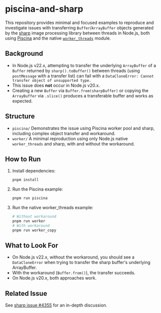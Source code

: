 # piscina-and-sharp

This repository provides minimal and focused examples to reproduce and investigate issues with transferring `Buffer`/`ArrayBuffer` objects generated by the [sharp](https://github.com/lovell/sharp) image processing library between threads in Node.js, both using [Piscina](https://github.com/piscinajs/piscina) and the native [`worker_threads`](https://nodejs.org/api/worker_threads.html) module.

## Background

- In Node.js v22.x, attempting to transfer the underlying `ArrayBuffer` of a `Buffer` returned by `sharp().toBuffer()` between threads (using `postMessage` with a transfer list) can fail with a `DataCloneError: Cannot transfer object of unsupported type.`
- This issue does **not** occur in Node.js v20.x.
- Creating a new `Buffer` via `Buffer.from(sharpBuffer)` or copying the `ArrayBuffer` via `.slice()` produces a transferable buffer and works as expected.

## Structure

- `piscina/`
  Demonstrates the issue using Piscina worker pool and sharp, including complex object transfer and workaround.
- `worker/`
  A minimal reproduction using only Node.js native `worker_threads` and sharp, with and without the workaround.

## How to Run

1. Install dependencies:
    ```bash
    pnpm install
    ```
2. Run the Piscina example:
    ```bash
    pnpm run piscina
    ```
3. Run the native worker_threads example:
    ```bash
    # Without workaround
    pnpm run worker
    # With workaround
    pnpm run worker_copy
    ```

## What to Look For

- On Node.js v22.x, without the workaround, you should see a `DataCloneError` when trying to transfer the sharp buffer's underlying ArrayBuffer.
- With the workaround (`Buffer.from()`), the transfer succeeds.
- On Node.js v20.x, both approaches work.

## Related Issue

See [sharp issue #4355](https://github.com/lovell/sharp/issues/4355) for an in-depth discussion.
